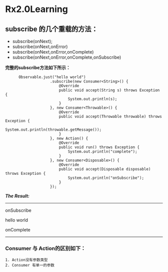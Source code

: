 # Rx2.0Learning
## subscribe 的几个重载的方法：
* subscribe(onNext);
* subscribe(onNext,onError)
* subscribe(onNext,onError,onComplete)
* subscribe(onNext,onError,onComplete,onSubscribe)

**完整的subscribe方法如下所示：**
```
      Observable.just("hello world")
                    .subscribe(new Consumer<String>() {
                        @Override
                        public void accept(String s) throws Exception {
                            System.out.println(s);
                        }
                    }, new Consumer<Throwable>() {
                        @Override
                        public void accept(Throwable throwable) throws Exception {
                            System.out.println(throwable.getMessage());
                        }
                    }, new Action() {
                        @Override
                        public void run() throws Exception {
                            System.out.println("complete");
                        }
                    }, new Consumer<Disposable>() {
                        @Override
                        public void accept(Disposable disposable) throws Exception {
                            System.out.println("onSubscribe");
                        }
                    });
```

***The Result:***

------------
onSubscribe

hello world

onComplete

-----------

### Consumer 与 Action的区别如下：
    1. Action没有参数类型
    2. Consumer 有单一的参数


